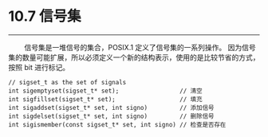 # 10.7 信号集
***

&emsp;&emsp;
信号集是一堆信号的集合，POSIX.1 定义了信号集的一系列操作。
因为信号集的数量可能扩展，所以必须定义一个新的结构表示，使用的是比较节省的方式，按照 bit 进行标记。

    // sigset_t as the set of signals
    int sigemptyset(sigset_t* set);                 // 清空
    int sigfillset(sigset_t* set);                  // 填充
    int sigaddset(sigset_t* set, int signo)         // 添加信号
    int sigdelset(sigset_t* set, int signo)         // 删除信号
    int sigismember(const sigset_t* set, int signo) // 检查是否存在
